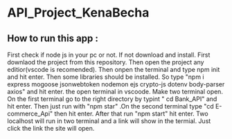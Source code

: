 # API_Project_KenaBecha


## How to run this app :
First check if node js in your pc or not. If not download and install.
First downlaod the project from this repository. Then open the project any editior(vscode is recomended). Then onpen the terminal and type npm init and hit enter. Then some libraries should 
be installed. So type "npm i express mogoose jsonwebtoken nodemon ejs crypto-js dotenv body-parser axios" and hit enter. the open terminal in vscoode. Make two terminal open.
On the first terminal go to the right directory by typint " cd Bank_API" and hit enter. Then just run with "npm star" .On the second terminal type "cd E-commerce_Api" then hit enter.
After that run "npm start" hit enter. Two localhost will run in two terminal and a link will show in the termial. Just click the link the site will open. 
